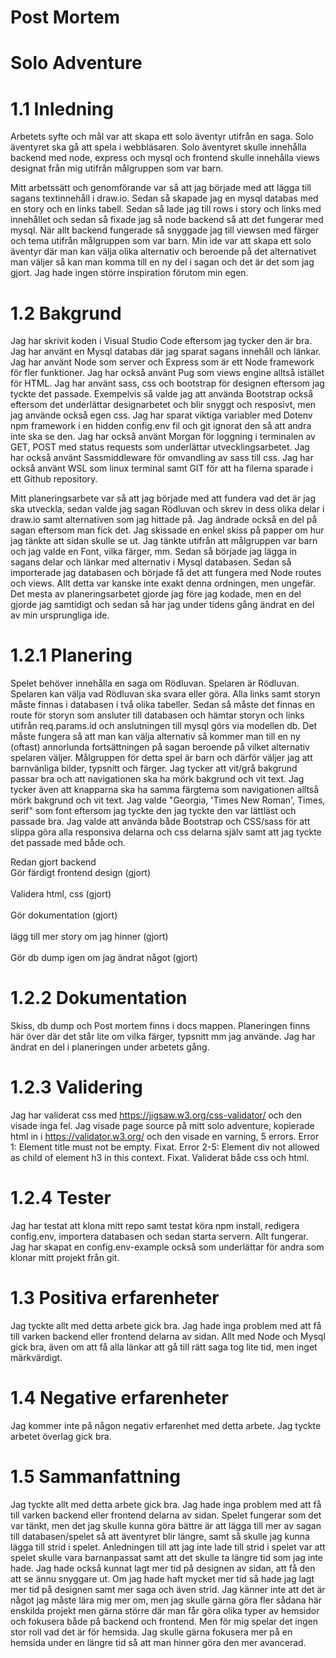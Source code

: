 # Post Mortem

# Solo Adventure

# 1.1 Inledning
Arbetets syfte och mål var att skapa ett solo äventyr utifrån en saga. Solo äventyret ska gå att spela i webbläsaren. Solo äventyret skulle innehålla backend med node, express och mysql och frontend skulle innehålla views designat från mig utifrån målgruppen som var barn. 

Mitt arbetssätt och genomförande var så att jag började med att lägga till sagans textinnehåll i draw.io. Sedan så skapade jag en mysql databas med en story och en links tabell. Sedan så lade jag till rows i story och links med innehållet och sedan så fixade jag så node backend så att det fungerar med mysql. När allt backend fungerade så snyggade jag till viewsen med färger och tema utifrån målgruppen som var barn. Min ide var att skapa ett solo äventyr där man kan välja olika alternativ och beroende på det alternativet man väljer så kan man komma till en ny del i sagan och det är det som jag gjort. Jag hade ingen större inspiration förutom min egen. 

# 1.2 Bakgrund
Jag har skrivit koden i Visual Studio Code eftersom jag tycker den är bra. Jag har använt en Mysql databas där jag sparat sagans innehåll och länkar. Jag har använt Node som server och Express som är ett Node framework för fler funktioner. Jag har också använt Pug som views engine alltså istället för HTML. Jag har använt sass, css och bootstrap för designen eftersom jag tyckte det passade. Exempelvis så valde jag att använda Bootstrap också eftersom det underlättar designarbetet och blir snyggt och resposivt, men jag använde också egen css. Jag har sparat viktiga variabler med Dotenv npm framework i en hidden config.env fil och git ignorat den så att andra inte ska se den. Jag har också använt Morgan för loggning i terminalen av GET, POST med status requests som underlättar utvecklingsarbetet. Jag har också använt Sassmiddleware för omvandling av sass till css. Jag har också använt WSL som linux terminal samt GIT för att ha filerna sparade i ett Github repository.

Mitt planeringsarbete var så att jag började med att fundera vad det är jag ska utveckla, sedan valde jag sagan Rödluvan och skrev in dess olika delar i draw.io samt alternativen som jag hittade på. Jag ändrade också en del på sagan eftersom man fick det. Jag skissade en enkel skiss på papper om hur jag tänkte att sidan skulle se ut. Jag tänkte utifrån att målgruppen var barn och jag valde en Font, vilka färger, mm. Sedan så började jag lägga in sagans delar och länkar med alternativ i Mysql databasen. Sedan så importerade jag databasen och började få det att fungera med Node routes och views. Allt detta var kanske inte exakt denna ordningen, men ungefär. Det mesta av planeringsarbetet gjorde jag före jag kodade, men en del gjorde jag samtidigt och sedan så har jag under tidens gång ändrat en del av min ursprungliga ide. 

# 1.2.1 Planering
Spelet behöver innehålla en saga om Rödluvan. Spelaren är Rödluvan. Spelaren kan välja vad Rödluvan ska svara eller göra. Alla links samt storyn måste finnas i databasen i två olika tabeller. Sedan så måste det finnas en route för storyn som ansluter till databasen och hämtar storyn och links utifrån req.params.id och anslutningen till mysql görs via modellen db. Det måste fungera så att man kan välja alternativ så kommer man till en ny (oftast) annorlunda fortsättningen på sagan beroende på vilket alternativ spelaren väljer. Målgruppen för detta spel är barn och därför väljer jag att barnvänliga bilder, typsnitt och färger.
Jag tycker att vit/grå bakgrund passar bra och att navigationen ska ha mörk bakgrund och vit text. Jag tycker även att knapparna ska ha samma färgtema som navigationen alltså mörk bakgrund och vit text. Jag valde "Georgia, 'Times New Roman', Times, serif" som font eftersom jag tyckte den jag tyckte den var lättläst och passade bra. Jag valde att använda både Bootstrap och CSS/sass för att slippa göra alla responsiva delarna och css delarna själv samt att jag tyckte det passade med både och.

Redan gjort backend
<br>
Gör färdigt frontend design (gjort)
<br />
<br>
Validera html, css (gjort)
<br />
<br>
Gör dokumentation (gjort)
<br/>
<br>
lägg till mer story om jag hinner (gjort)
</br>
<br>
Gör db dump igen om jag ändrat något (gjort)
</br>

# 1.2.2 Dokumentation
Skiss, db dump och Post mortem finns i docs mappen. Planeringen finns här över där det står lite om vilka färger, typsnitt mm jag använde. Jag har ändrat en del i planeringen under arbetets gång.

# 1.2.3 Validering
Jag har validerat css med https://jigsaw.w3.org/css-validator/ och den visade inga fel. Jag visade page source på mitt solo adventure, kopierade html in i https://validator.w3.org/ och den visade en varning, 5 errors. Error 1: Element title must not be empty. Fixat. Error 2-5: Element div not allowed as child of element h3 in this context. Fixat. Validerat både css och html.

# 1.2.4 Tester
Jag har testat att klona mitt repo samt testat köra npm install, redigera config.env, importera databasen och sedan starta servern. Allt fungerar. Jag har skapat en config.env-example också som underlättar för andra som klonar mitt projekt från git.


# 1.3 Positiva erfarenheter
Jag tyckte allt med detta arbete gick bra. Jag hade inga problem med att få till varken backend eller frontend delarna av sidan. Allt med Node och Mysql gick bra, även om att få alla länkar att gå till rätt saga tog lite tid, men inget märkvärdigt.

# 1.4 Negative erfarenheter
Jag kommer inte på någon negativ erfarenhet med detta arbete. Jag tyckte arbetet överlag gick bra.

# 1.5 Sammanfattning
Jag tyckte allt med detta arbete gick bra. Jag hade inga problem med att få till varken backend eller frontend delarna av sidan. Spelet fungerar som det var tänkt, men det jag skulle kunna göra bättre är att lägga till mer av sagan till databasen/spelet så att äventyret blir längre, samt så skulle jag kunna lägga till strid i spelet. Anledningen till att jag inte lade till strid i spelet var att spelet skulle vara barnanpassat samt att det skulle ta längre tid som jag inte hade. Jag hade också kunnat lagt mer tid på designen av sidan, att få den att se ännu snyggare ut. Om jag hade haft mycket mer tid så hade jag lagt mer tid på designen samt mer saga och även strid. Jag känner inte att det är något jag måste lära mig mer om, men jag skulle gärna göra fler sådana här enskilda projekt men gärna större där man får göra olika typer av hemsidor och fokusera både på backend och frontend. Men för mig spelar det ingen stor roll vad det är för hemsida. Jag skulle gärna fokusera mer på en hemsida under en längre tid så att man hinner göra den mer avancerad.